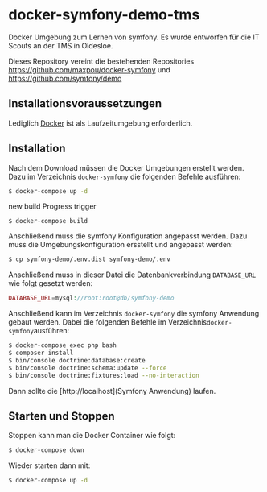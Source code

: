 # docker-symfony-demo-tms
Docker Umgebung zum Lernen von symfony. Es wurde entworfen für die IT Scouts an der TMS in Oldesloe.

Dieses Repository vereint die bestehenden Repositories https://github.com/maxpou/docker-symfony und https://github.com/symfony/demo

## Installationsvoraussetzungen
Lediglich [Docker](https://www.docker.com/community-edition) ist als Laufzeitumgebung erforderlich.

## Installation
Nach dem Download müssen die Docker Umgebungen erstellt werden. Dazu im Verzeichnis `docker-symfony` die folgenden Befehle ausführen:
```bash
$ docker-compose up -d
```
new build Progress trigger

```
$ docker-compose build
```

Anschließend muss die symfony Konfiguration angepasst werden. Dazu muss die Umgebungskonfiguration ersstellt und angepasst werden:
```bash
$ cp symfony-demo/.env.dist symfony-demo/.env
```

Anschließend muss in dieser Datei die Datenbankverbindung `DATABASE_URL` wie folgt gesetzt werden:
```php
DATABASE_URL=mysql://root:root@db/symfony-demo
```
Anschließend kann im Verzeichnis `docker-symfony` die symfony Anwendung gebaut werden. Dabei die folgenden Befehle im Verzeichnis`docker-symfony`ausführen:
```bash
$ docker-compose exec php bash
$ composer install
$ bin/console doctrine:database:create
$ bin/console doctrine:schema:update --force
$ bin/console doctrine:fixtures:load --no-interaction
```
Dann sollte die [http://localhost](Symfony Anwendung) laufen.

## Starten und Stoppen
Stoppen kann man die Docker Container wie folgt:
```bash
$ docker-compose down
```
Wieder starten dann mit:
```bash
$ docker-compose up -d
```

